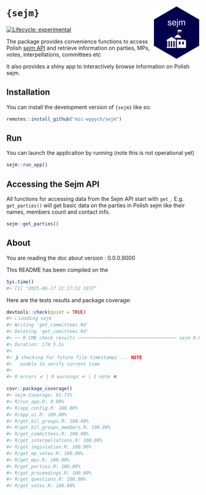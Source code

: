 
<!-- README.md is generated from README.Rmd. Please edit that file -->

# `{sejm}` <img src="man/figures/logo.png" align="right" width="120" >

<!-- badges: start -->

[![Lifecycle:
experimental](https://img.shields.io/badge/lifecycle-experimental-orange.svg)](https://lifecycle.r-lib.org/articles/stages.html#experimental)
<!-- badges: end -->

The package provides convenience functions to access Polish [sejm
API](https://api.sejm.gov.pl/sejm.html) and retrieve information on
parties, MPs, votes, interpellations, committees etc

It also provides a shiny app to interactively browse information on
Polish sejm.

## Installation

You can install the development version of `{sejm}` like so:

``` r
remotes::install_github("mic-wypych/sejm")
```

## Run

You can launch the application by running (note this is not operational
yet)

``` r
sejm::run_app() 
```

## Accessing the Sejm API

All functions for accessing data from the Sejm API start with `get_`.
E.g. `get_parties()` will get basic data on the parties in Polish sejm
like their names, members count and contact info.

``` r
sejm::get_parties()
```

## About

You are reading the doc about version : 0.0.0.9000

This README has been compiled on the

``` r
Sys.time()
#> [1] "2025-06-17 21:17:52 CEST"
```

Here are the tests results and package coverage:

``` r
devtools::check(quiet = TRUE)
#> ℹ Loading sejm
#> Writing 'get_committees.Rd'
#> Deleting 'get_comittees.Rd'
#> ── R CMD check results ──────────────────────────────────── sejm 0.0.0.9000 ────
#> Duration: 17m 5.5s
#> 
#> ❯ checking for future file timestamps ... NOTE
#>   unable to verify current time
#> 
#> 0 errors ✔ | 0 warnings ✔ | 1 note ✖
```

``` r
covr::package_coverage()
#> sejm Coverage: 91.73%
#> R/run_app.R: 0.00%
#> R/app_config.R: 100.00%
#> R/app_ui.R: 100.00%
#> R/get_bil_groups.R: 100.00%
#> R/get_bil_groups_members.R: 100.00%
#> R/get_committees.R: 100.00%
#> R/get_interpellations.R: 100.00%
#> R/get_legislation.R: 100.00%
#> R/get_mp_votes.R: 100.00%
#> R/get_mps.R: 100.00%
#> R/get_parties.R: 100.00%
#> R/get_proceedings.R: 100.00%
#> R/get_questions.R: 100.00%
#> R/get_votes.R: 100.00%
```
